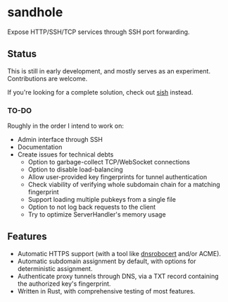 # sandhole

Expose HTTP/SSH/TCP services through SSH port forwarding.

## Status

This is still in early development, and mostly serves as an experiment. Contributions are welcome.

If you're looking for a complete solution, check out [sish](https://github.com/antoniomika/sish/) instead.

### TO-DO

Roughly in the order I intend to work on:

- Admin interface through SSH
- Documentation
- Create issues for technical debts
  - Option to garbage-collect TCP/WebSocket connections
  - Option to disable load-balancing
  - Allow user-provided key fingerprints for tunnel authentication
  - Check viability of verifying whole subdomain chain for a matching fingerprint
  - Support loading multiple pubkeys from a single file
  - Option to not log back requests to the client
  - Try to optimize ServerHandler's memory usage

## Features

- Automatic HTTPS support (with a tool like [dnsrobocert](https://github.com/adferrand/dnsrobocert) and/or ACME).
- Automatic subdomain assignment by default, with options for deterministic assignment.
- Authenticate proxy tunnels through DNS, via a TXT record containing the authorized key's fingerprint.
- Written in Rust, with comprehensive testing of most features.
